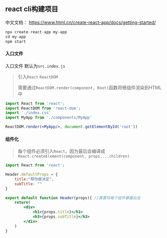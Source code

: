 ## react cli构建项目

中文文档：  https://www.html.cn/create-react-app/docs/getting-started/ 

```js
npx create-react-app my-app
cd my-app
npm start
```



#### 入口文件

入口文件 默认为`src.index.js`

> 引入`React` `ReactDOM` 
>
> 需要通过`ReactDOM.render(component, Root)`函数将根组件渲染到HTML中

```jsx
import React from 'react';
import ReactDOM from 'react-dom';
import './index.css'
import MyApp from './components/MyApp'

ReactDOM.render(<MyApp/>, document.getElementById('root'))
```



#### 组件化

> 每个组件必须引入`React`，因为最后会编译成 `React.createElement(component, props,...children)` 

```jsx
import React from 'react';

Header.defaultProps = {
    title:"帮你做决定",
    subTitle: ""
}

export default function Header(props){ //需要将每个组件暴露出去
    return(
        <div>
            <h1>{props.title}</h1>
            <h3>{props.subTitle}</h3>
        </div>
    )
}
```


